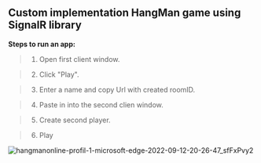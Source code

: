 ## Custom implementation HangMan game using SignalR library

**Steps to run an app:**

>1. Open first client window.

>2. Click "Play".

>3. Enter a name and copy Url with created roomID.

>4. Paste in into the second clien window.

>5. Create second player.

>6. Play

![hangmanonline-profil-1-microsoft-edge-2022-09-12-20-26-47_sfFxPvy2](https://user-images.githubusercontent.com/72869941/189725404-b0b21867-2b8c-4ffd-b566-2f477ee95763.gif)
